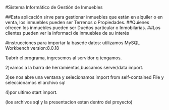 #Sistema Informático de Gestión de Inmuebles

##Esta aplicación sirve para gestionar inmuebles que están en alquiler o en venta, los inmuebles pueden ser Terrenos o Propiedades.
##Quienes ofrecen los inmuebles pueden ser Dueños particular o Inmobilarias.
##Los clientes pueden ver la informaci de inmuebles de su interés

#instrucciones para importar la basede datos:
utilizamos MySQL Workbench version:8.0.18

1)abrir el programa, ingresemos al servidor q tengamos.


2)vamos a la barra de herramientas,buscamos server/data import.


3)se nos abre una ventana y selecionamos import from self-contained File y seleccionamos el archivo sql 


4)por ultimo start import.

(los archivos sql y la presentacion estan dentro del proyecto)
